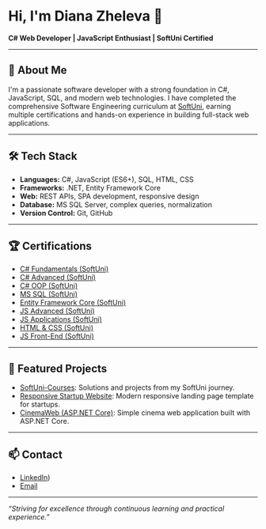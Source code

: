 # Hi, I'm Diana Zheleva 👋

**C# Web Developer | JavaScript Enthusiast | SoftUni Certified**

---

## 🚀 About Me
I'm a passionate software developer with a strong foundation in C#, JavaScript, SQL, and modern web technologies. I have completed the comprehensive Software Engineering curriculum at [SoftUni](https://softuni.bg/curriculum), earning multiple certifications and hands-on experience in building full-stack web applications.

---

## 🛠️ Tech Stack

- **Languages:** C#, JavaScript (ES6+), SQL, HTML, CSS
- **Frameworks:** .NET, Entity Framework Core
- **Web:** REST APIs, SPA development, responsive design
- **Database:** MS SQL Server, complex queries, normalization
- **Version Control:** Git, GitHub

---

## 🏆 Certifications

- [C# Fundamentals (SoftUni)](https://softuni.bg/certificates/details/79973/93277d01)
- [C# Advanced (SoftUni)](https://softuni.bg/certificates/details/83336/3cf5ca61)
- [C# OOP (SoftUni)](https://softuni.bg/certificates/details/87559/fa1650c3)
- [MS SQL (SoftUni)](https://softuni.bg/certificates/details/97782/1ece96c4)
- [Entity Framework Core (SoftUni)](https://softuni.bg/certificates/details/104381/7959534c)
- [JS Advanced (SoftUni)](https://softuni.bg/certificates/details/90454/0da271ab)
- [JS Applications (SoftUni)](https://softuni.bg/certificates/details/112449/3ea64181)
- [HTML & CSS (SoftUni)](https://softuni.bg/certificates/details/228560/91d0c27b)
- [JS Front-End (SoftUni)](https://softuni.bg/certificates/details/233135/85b8f480)

---

## 📂 Featured Projects

- [SoftUni-Courses](https://github.com/dizheleva/SoftUni-Courses): Solutions and projects from my SoftUni journey.
- [Responsive Startup Website](https://github.com/dizheleva/SoftUni-Courses/tree/main/JavaScript/32-34.Workshop/ResponsiveStartupWebsite): Modern responsive landing page template for startups.
- [CinemaWeb (ASP.NET Core)](https://github.com/dizheleva/SoftUni-Courses/tree/main/C%23%20WEB/ASP.NET%20Introduction/ASP.NET%20Core%20Introduction%20-%20Exercises/CinemaWeb-May-2025): Simple cinema web application built with ASP.NET Core.

---

## 📫 Contact

- [LinkedIn](https://www.linkedin.com/in/dilyana-zheleva-175982325/))
- [Email](di.zheleva89@gmail.com)

---

_“Striving for excellence through continuous learning and practical experience.”_
